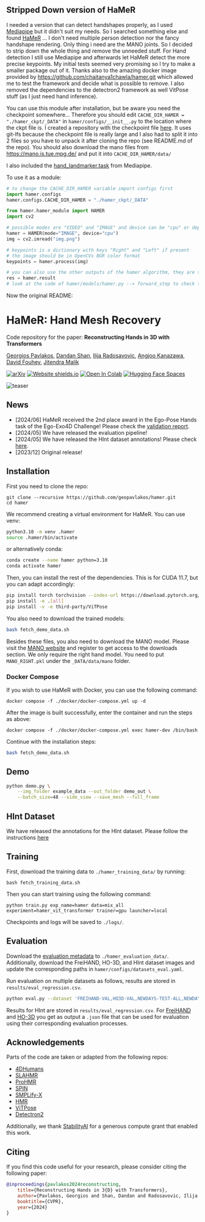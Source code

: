 ## Stripped Down version of HaMeR

I needed a version that can detect handshapes properly, as I used [Mediapipe](https://ai.google.dev/edge/mediapipe/solutions/guide) but it didn't suit my needs. So I searched something else and found [HaMeR](https://github.com/geopavlakos/hamer.git) ... I don't need multiple person detection nor the fancy handshape rendering. Only thing i need are the MANO joints. So I decided to strip down the whole thing and remove the unneeded stuff. For Hand detection I still use Mediapipe and afterwards let HaMeR detect the more precise keypoints. My initial tests seemed very promising so I try to make a smaller package out of it. Thanks also to the amazing docker image provided by https://github.com/chaitanya1chawla/hamer.git which allowed me to test the framework and decide what is possible to remove. I also removed the dependencies to the detectron2 framework as well VitPose stuff (as I just need hand inference).

You can use this module after installation, but be aware you need the checkpoint somewhere... Therefore you should edit `CACHE_DIR_HAMER = "./hamer_ckpt/_DATA"` in `hamer/configs/__init__.py` to the location where the ckpt file is. I created a repository with the checkpoint file [here](https://github.com/Schmetzler/hamer_ckpt.git). It uses git-lfs because the checkpoint file is really large and I also had to split it into 2 files so you have to unpack it after cloning the repo (see README.md of the repo). You should also download the mano files from https://mano.is.tue.mpg.de/ and put it into `CACHE_DIR_HAMER/data/`

I also included the [hand_landmarker.task](https://storage.googleapis.com/mediapipe-models/hand_landmarker/hand_landmarker/float16/latest/hand_landmarker.task) from Mediapipe.

To use it as a module:
```python
# to change the CACHE_DIR_HAMER variable import configs first
import hamer.configs
hamer.configs.CACHE_DIR_HAMER = "./hamer_ckpt/_DATA"

from hamer.hamer_module import HAMER
import cv2

# possible modes are "VIDEO" and "IMAGE" and device can be "cpu" or depending on your torch installation "cuda" or something else
hamer = HAMER(mode="IMAGE", device="cpu")
img = cv2.imread("img.png")

# keypoints is a dictionary with keys "Right" and "Left" if present
# the image should be in OpenCVs BGR color format
keypoints = hamer.process(img)

# you can also use the other outputs of the hamer algorithm, they are stored in the class object
res = hamer.result
# look at the code of hamer/models/hamer.py --> forward_step to check the possible dictionary keys
```

Now the original README:

# HaMeR: Hand Mesh Recovery
Code repository for the paper:
**Reconstructing Hands in 3D with Transformers**

[Georgios Pavlakos](https://geopavlakos.github.io/), [Dandan Shan](https://ddshan.github.io/), [Ilija Radosavovic](https://people.eecs.berkeley.edu/~ilija/), [Angjoo Kanazawa](https://people.eecs.berkeley.edu/~kanazawa/), [David Fouhey](https://cs.nyu.edu/~fouhey/), [Jitendra Malik](http://people.eecs.berkeley.edu/~malik/)

[![arXiv](https://img.shields.io/badge/arXiv-2312.05251-00ff00.svg)](https://arxiv.org/pdf/2312.05251.pdf)  [![Website shields.io](https://img.shields.io/website-up-down-green-red/http/shields.io.svg)](https://geopavlakos.github.io/hamer/)     [![Open In Colab](https://colab.research.google.com/assets/colab-badge.svg)](https://colab.research.google.com/drive/1rQbQzegFWGVOm1n1d-S6koOWDo7F2ucu?usp=sharing)  [![Hugging Face Spaces](https://img.shields.io/badge/%F0%9F%A4%97%20Hugging%20Face-Spaces-blue)](https://huggingface.co/spaces/geopavlakos/HaMeR)

![teaser](assets/teaser.jpg)

## News

- [2024/06] HaMeR received the 2nd place award in the Ego-Pose Hands task of the Ego-Exo4D Challenge! Please check the [validation report](https://www.cs.utexas.edu/~pavlakos/hamer/resources/egoexo4d_challenge.pdf).
- [2024/05] We have released the evaluation pipeline!
- [2024/05] We have released the HInt dataset annotations! Please check [here](https://github.com/ddshan/hint).
- [2023/12] Original release!

## Installation
First you need to clone the repo:
```
git clone --recursive https://github.com/geopavlakos/hamer.git
cd hamer
```

We recommend creating a virtual environment for HaMeR. You can use venv:
```bash
python3.10 -m venv .hamer
source .hamer/bin/activate
```

or alternatively conda:
```bash
conda create --name hamer python=3.10
conda activate hamer
```

Then, you can install the rest of the dependencies. This is for CUDA 11.7, but you can adapt accordingly:
```bash
pip install torch torchvision --index-url https://download.pytorch.org/whl/cu117
pip install -e .[all]
pip install -v -e third-party/ViTPose
```

You also need to download the trained models:
```bash
bash fetch_demo_data.sh
```

Besides these files, you also need to download the MANO model. Please visit the [MANO website](https://mano.is.tue.mpg.de) and register to get access to the downloads section.  We only require the right hand model. You need to put `MANO_RIGHT.pkl` under the `_DATA/data/mano` folder.

### Docker Compose

If you wish to use HaMeR with Docker, you can use the following command:

```
docker compose -f ./docker/docker-compose.yml up -d
```

After the image is built successfully, enter the container and run the steps as above:

```
docker compose -f ./docker/docker-compose.yml exec hamer-dev /bin/bash
```

Continue with the installation steps:

```bash
bash fetch_demo_data.sh
```

## Demo
```bash
python demo.py \
    --img_folder example_data --out_folder demo_out \
    --batch_size=48 --side_view --save_mesh --full_frame
```

## HInt Dataset
We have released the annotations for the HInt dataset. Please follow the instructions [here](https://github.com/ddshan/hint)

## Training
First, download the training data to `./hamer_training_data/` by running:
```
bash fetch_training_data.sh
```

Then you can start training using the following command:
```
python train.py exp_name=hamer data=mix_all experiment=hamer_vit_transformer trainer=gpu launcher=local
```
Checkpoints and logs will be saved to `./logs/`.

## Evaluation
Download the [evaluation metadata](https://www.dropbox.com/scl/fi/7ip2vnnu355e2kqbyn1bc/hamer_evaluation_data.tar.gz?rlkey=nb4x10uc8mj2qlfq934t5mdlh) to `./hamer_evaluation_data/`. Additionally, download the FreiHAND, HO-3D, and HInt dataset images and update the corresponding paths in  `hamer/configs/datasets_eval.yaml`.

Run evaluation on multiple datasets as follows, results are stored in `results/eval_regression.csv`. 
```bash
python eval.py --dataset 'FREIHAND-VAL,HO3D-VAL,NEWDAYS-TEST-ALL,NEWDAYS-TEST-VIS,NEWDAYS-TEST-OCC,EPICK-TEST-ALL,EPICK-TEST-VIS,EPICK-TEST-OCC,EGO4D-TEST-ALL,EGO4D-TEST-VIS,EGO4D-TEST-OCC'
```

Results for HInt are stored in `results/eval_regression.csv`. For [FreiHAND](https://github.com/lmb-freiburg/freihand) and [HO-3D](https://codalab.lisn.upsaclay.fr/competitions/4318) you get as output a `.json` file that can be used for evaluation using their corresponding evaluation processes.

## Acknowledgements
Parts of the code are taken or adapted from the following repos:
- [4DHumans](https://github.com/shubham-goel/4D-Humans)
- [SLAHMR](https://github.com/vye16/slahmr)
- [ProHMR](https://github.com/nkolot/ProHMR)
- [SPIN](https://github.com/nkolot/SPIN)
- [SMPLify-X](https://github.com/vchoutas/smplify-x)
- [HMR](https://github.com/akanazawa/hmr)
- [ViTPose](https://github.com/ViTAE-Transformer/ViTPose)
- [Detectron2](https://github.com/facebookresearch/detectron2)

Additionally, we thank [StabilityAI](https://stability.ai/) for a generous compute grant that enabled this work.

## Citing
If you find this code useful for your research, please consider citing the following paper:

```bibtex
@inproceedings{pavlakos2024reconstructing,
    title={Reconstructing Hands in 3{D} with Transformers},
    author={Pavlakos, Georgios and Shan, Dandan and Radosavovic, Ilija and Kanazawa, Angjoo and Fouhey, David and Malik, Jitendra},
    booktitle={CVPR},
    year={2024}
}
```
